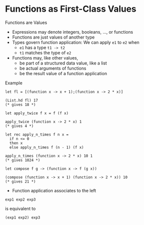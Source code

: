 # Functions as First-Class Values

Functions are Values

+ Expressions may denote integers, booleans, ..., or functions
+ Functions are just values of another type
+ Types govern function application: We can apply `e1` to `e2` when
    + `e1` has a type `t1 -> t2`
    + `t1` matches the type of `e2`
+ Functions may, like other values,
    + be part of a structured data value, like a list
    + be actual arguments of functions
    + be the result value of a function application

Example

```
let fl = [(function x -> x + 1);(function x -> 2 * x)]

(List.hd fl) 17
(* gives 18 *)

let apply_twice f x = f (f x)

apply_twice (function x -> 2 * x) 1
(* gives 4 *)

let rec apply_n_times f n x =
  if n <= 0
  then x
  else apply_n_times f (n - 1) (f x)
  
apply_n_times (function x -> 2 * x) 10 1
(* gives 1024 *)

let compose f g -> (function x -> f (g x))

(compose (function x -> x + 1) (function x -> 2 * x)) 10
(* gives 21 *)
```

+ Function application associates to the left

```
exp1 exp2 exp3
```

is equivalent to

```
(exp1 exp2) exp3
```
